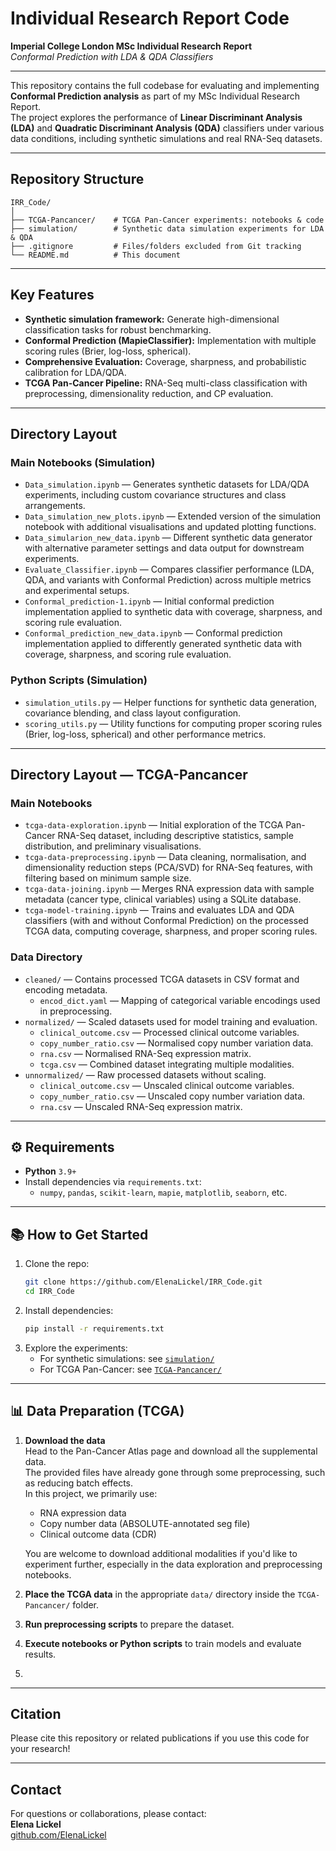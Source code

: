 # Individual Research Report Code

**Imperial College London MSc Individual Research Report**  
*Conformal Prediction with LDA & QDA Classifiers*

---

This repository contains the full codebase for evaluating and implementing **Conformal Prediction analysis** as part of my MSc Individual Research Report.  
The project explores the performance of **Linear Discriminant Analysis (LDA)** and **Quadratic Discriminant Analysis (QDA)** classifiers under various data conditions, including synthetic simulations and real RNA-Seq datasets.

---

## Repository Structure

```
IRR_Code/
│
├── TCGA-Pancancer/    # TCGA Pan-Cancer experiments: notebooks & code
├── simulation/        # Synthetic data simulation experiments for LDA & QDA
├── .gitignore         # Files/folders excluded from Git tracking
└── README.md          # This document
```

---

## Key Features

- **Synthetic simulation framework:** Generate high-dimensional classification tasks for robust benchmarking.
- **Conformal Prediction (MapieClassifier):** Implementation with multiple scoring rules (Brier, log-loss, spherical).
- **Comprehensive Evaluation:** Coverage, sharpness, and probabilistic calibration for LDA/QDA.
- **TCGA Pan-Cancer Pipeline:** RNA-Seq multi-class classification with preprocessing, dimensionality reduction, and CP evaluation.

---

## Directory Layout

### Main Notebooks (Simulation)
- `Data_simulation.ipynb` — Generates synthetic datasets for LDA/QDA experiments, including custom covariance structures and class arrangements.
- `Data_simulation_new_plots.ipynb` — Extended version of the simulation notebook with additional visualisations and updated plotting functions.
- `Data_simularion_new_data.ipynb` — Different synthetic data generator with alternative parameter settings and data output for downstream experiments.
- `Evaluate_Classifier.ipynb` — Compares classifier performance (LDA, QDA, and variants with Conformal Prediction) across multiple metrics and experimental setups.
- `Conformal_prediction-1.ipynb` — Initial conformal prediction implementation applied to synthetic data with coverage, sharpness, and scoring rule evaluation.
- `Conformal_prediction_new_data.ipynb` — Conformal prediction implementation applied to differently generated synthetic data with coverage, sharpness, and scoring rule evaluation.

### Python Scripts (Simulation)
- `simulation_utils.py` — Helper functions for synthetic data generation, covariance blending, and class layout configuration.
- `scoring_utils.py` — Utility functions for computing proper scoring rules (Brier, log-loss, spherical) and other performance metrics.

---

## Directory Layout — TCGA-Pancancer

### Main Notebooks
- `tcga-data-exploration.ipynb` — Initial exploration of the TCGA Pan-Cancer RNA-Seq dataset, including descriptive statistics, sample distribution, and preliminary visualisations.
- `tcga-data-preprocessing.ipynb` — Data cleaning, normalisation, and dimensionality reduction steps (PCA/SVD) for RNA-Seq features, with filtering based on minimum sample size.
- `tcga-data-joining.ipynb` — Merges RNA expression data with sample metadata (cancer type, clinical variables) using a SQLite database.
- `tcga-model-training.ipynb` — Trains and evaluates LDA and QDA classifiers (with and without Conformal Prediction) on the processed TCGA data, computing coverage, sharpness, and proper scoring rules.

### Data Directory
- `cleaned/` — Contains processed TCGA datasets in CSV format and encoding metadata.
  - `encod_dict.yaml` — Mapping of categorical variable encodings used in preprocessing.
- `normalized/` — Scaled datasets used for model training and evaluation.
  - `clinical_outcome.csv` — Processed clinical outcome variables.
  - `copy_number_ratio.csv` — Normalised copy number variation data.
  - `rna.csv` — Normalised RNA-Seq expression matrix.
  - `tcga.csv` — Combined dataset integrating multiple modalities.
- `unnormalized/` — Raw processed datasets without scaling.
  - `clinical_outcome.csv` — Unscaled clinical outcome variables.
  - `copy_number_ratio.csv` — Unscaled copy number variation data.
  - `rna.csv` — Unscaled RNA-Seq expression matrix.

---

## ⚙️ Requirements

- **Python** `3.9+`
- Install dependencies via `requirements.txt`:
  - `numpy`, `pandas`, `scikit-learn`, `mapie`, `matplotlib`, `seaborn`, etc.

---

## 📚 How to Get Started

1. Clone the repo:
   ```bash
   git clone https://github.com/ElenaLickel/IRR_Code.git
   cd IRR_Code
   ```
2. Install dependencies:
   ```bash
   pip install -r requirements.txt
   ```
3. Explore the experiments:
   - For synthetic simulations: see [`simulation/`](simulation/)
   - For TCGA Pan-Cancer: see [`TCGA-Pancancer/`](TCGA-Pancancer/)

---

## 📊 Data Preparation (TCGA)

1. **Download the data**  
   Head to the Pan-Cancer Atlas page and download all the supplemental data.  
   The provided files have already gone through some preprocessing, such as reducing batch effects.  
   In this project, we primarily use:
   - RNA expression data
   - Copy number data (ABSOLUTE-annotated seg file)
   - Clinical outcome data (CDR)

   You are welcome to download additional modalities if you'd like to experiment further, especially in the data exploration and preprocessing notebooks.

2. **Place the TCGA data** in the appropriate `data/` directory inside the `TCGA-Pancancer/` folder.

3. **Run preprocessing scripts** to prepare the dataset.

4. **Execute notebooks or Python scripts** to train models and evaluate results.
5. 
---

## Citation

Please cite this repository or related publications if you use this code for your research!

---

## Contact

For questions or collaborations, please contact:  
**Elena Lickel**  
[github.com/ElenaLickel](https://github.com/ElenaLickel)

